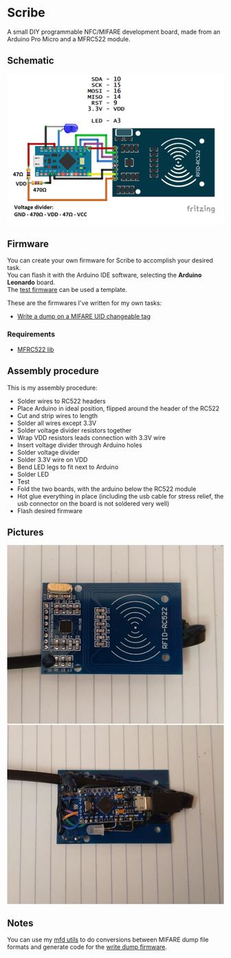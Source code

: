 # Scribe

A small DIY programmable NFC/MIFARE development board, made from an Arduino Pro Micro and a MFRC522 module.

## Schematic
![schematic](res/schematic.png)

## Firmware

You can create your own firmware for Scribe to accomplish your desired task. </br>
You can flash it with the Arduino IDE software, selecting the **Arduino Leonardo** board. </br>
The [test firmware](firmwares/test/test.ino) can be used a template.


These are the firmwares I've written for my own tasks:
- [Write a dump on a MIFARE UID changeable tag](firmwares/write_dump_uidc/write_dump_uidc.ino)


### Requirements
- [MFRC522 lib](https://github.com/miguelbalboa/rfid)

## Assembly procedure

This is my assembly procedure:

- Solder wires to RC522 headers
- Place Arduino in ideal position, flipped around the header of the RC522
- Cut and strip wires to length
- Solder all wires except 3.3V
- Solder voltage divider resistors together
- Wrap VDD resistors leads connection with 3.3V wire
- Insert voltage divider through Arduino holes
- Solder voltage divider
- Solder 3.3V wire on VDD
- Bend LED legs to fit next to Arduino
- Solder LED
- Test
- Fold the two boards, with the arduino below the RC522 module
- Hot glue everything in place (including the usb cable for stress relief, the usb connector on the board is not soldered very well)
- Flash desired firmware

## Pictures
![front](res/front.jpg)
![rear](res/rear.jpg)

## Notes

You can use my [mfd utils](https://gist.github.com/hexwell/4fb1c50a1e4a6299a3a9e21aea007271) to do conversions between MIFARE dump file formats and generate code for the [write dump firmware](firmwares/write_dump_uidc/write_dump_uidc.ino).
